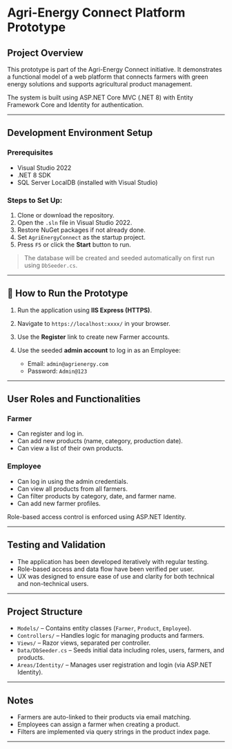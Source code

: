 # Agri-Energy Connect Platform Prototype

## Project Overview

This prototype is part of the Agri-Energy Connect initiative. It demonstrates a functional model of a web platform that connects farmers with green energy solutions and supports agricultural product management.

The system is built using ASP.NET Core MVC (.NET 8) with Entity Framework Core and Identity for authentication.

---

##  Development Environment Setup

### Prerequisites

* Visual Studio 2022
* .NET 8 SDK
* SQL Server LocalDB (installed with Visual Studio)

### Steps to Set Up:

1. Clone or download the repository.
2. Open the `.sln` file in Visual Studio 2022.
3. Restore NuGet packages if not already done.
4. Set `AgriEnergyConnect` as the startup project.
5. Press `F5` or click the **Start** button to run.

> The database will be created and seeded automatically on first run using `DbSeeder.cs`.

---

## 🚀 How to Run the Prototype

1. Run the application using **IIS Express (HTTPS)**.
2. Navigate to `https://localhost:xxxx/` in your browser.
3. Use the **Register** link to create new Farmer accounts.
4. Use the seeded **admin account** to log in as an Employee:

   * Email: `admin@agrienergy.com`
   * Password: `Admin@123`

---

##  User Roles and Functionalities

### Farmer

* Can register and log in.
* Can add new products (name, category, production date).
* Can view a list of their own products.

### Employee

* Can log in using the admin credentials.
* Can view all products from all farmers.
* Can filter products by category, date, and farmer name.
* Can add new farmer profiles.

Role-based access control is enforced using ASP.NET Identity.

---

## Testing and Validation

* The application has been developed iteratively with regular testing.
* Role-based access and data flow have been verified per user.
* UX was designed to ensure ease of use and clarity for both technical and non-technical users.

---

## Project Structure

* `Models/` – Contains entity classes (`Farmer`, `Product`, `Employee`).
* `Controllers/` – Handles logic for managing products and farmers.
* `Views/` – Razor views, separated per controller.
* `Data/DbSeeder.cs` – Seeds initial data including roles, users, farmers, and products.
* `Areas/Identity/` – Manages user registration and login (via ASP.NET Identity).

---

## Notes

* Farmers are auto-linked to their products via email matching.
* Employees can assign a farmer when creating a product.
* Filters are implemented via query strings in the product index page.

---


